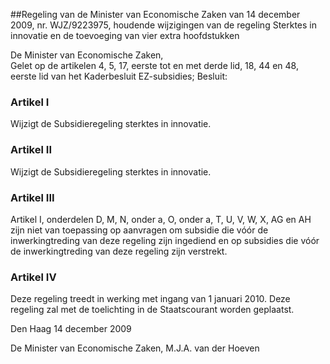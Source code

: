 <meta http-equiv='Content-Type' content='text/html; charset=utf-8' />

##Regeling van de Minister van Economische Zaken van 14 december 2009, nr. WJZ/9223975, houdende wijzigingen van de regeling Sterktes in innovatie en de toevoeging van vier extra hoofdstukken

De Minister van Economische Zaken,  
Gelet op de artikelen 4, 5, 17, eerste tot en met derde lid, 18, 44 en 48, eerste lid van het Kaderbesluit EZ-subsidies;
Besluit:    

### Artikel  I  

Wijzigt de Subsidieregeling sterktes in innovatie. 

### Artikel  II  

Wijzigt de Subsidieregeling sterktes in innovatie. 

### Artikel  III  

Artikel I, onderdelen D, M, N, onder a, O, onder a, T, U, V, W, X, AG en AH zijn niet van toepassing op aanvragen om subsidie die vóór de inwerkingtreding van deze regeling zijn ingediend en op subsidies die vóór de inwerkingtreding van deze regeling zijn verstrekt. 

### Artikel  IV  

Deze regeling treedt in werking met ingang van 1 januari 2010. 
Deze regeling zal met de toelichting in de Staatscourant worden geplaatst.   

Den Haag 
14 december 2009   

De 
Minister van Economische Zaken, 
M.J.A. van der Hoeven     
